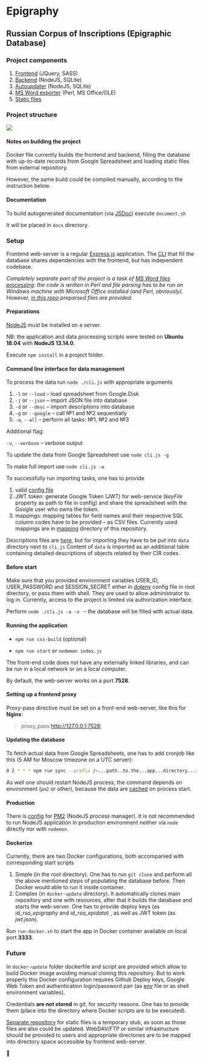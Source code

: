 # Epigraphy
## Russian Corpus of Inscriptions (Epigraphic Database)

### Project components

1. [Frontend](https://github.com/yaskevich/epigraphy/tree/master/public) (JQuery, SASS)
2. [Backend](https://github.com/yaskevich/epigraphy/blob/master/index.js) (NodeJS, SQLite)
3. [Autoupdater](https://github.com/yaskevich/epigraphy/blob/master/cli.js) (NodeJS, SQLite)
4. [MS Word exporter](https://github.com/yaskevich/epigraphy/tree/master/word) (Perl, MS Office/OLE)
5. [Static files](https://github.com/yaskevich/epidata/)

### Project structure

<img src="https://yuml.me/f9a78648.png"/>

#### Notes on building the project

Docker file currently builds the frontend and backend, filling the database with up-to-date records from Google Spreadsheet and loading static files from external repository.

However, the same build could be compiled manually, according to the instruction below.

#### Documentation

To build autogenerated documentation (via [JSDoc](https://jsdoc.app/)) execute `document.sh` 

It will be placed in `docs` directory.

### Setup

Frontend web-server is a regular [Express.js](https://expressjs.com) application. The [CLI](https://github.com/yaskevich/epigraphy/cli.js) that fill the database shares dependencies with the frontend, but has independent codebase.

*Completely separate part of the project is a task of [MS Word files processing](https://github.com/yaskevich/epigraphy/tree/master/word): the code is written in Perl and file parsing has to be run on Windows machine with Microsoft Office installed (and Perl, obviously). However, [in this repo](https://github.com/yaskevich/epidata/) preparsed files are provided.*

#### Preparations

[NodeJS](https://nodejs.org/) must be installed on a server.

NB: the application and data processing scripts were tested on **Ubuntu 18.04** with **NodeJS 13.14.0**.

Execute `npm install` in a project folder.

#### Command line interface for data management

To process the data run `node ./cli.js` with appropriate arguments

1. `-l` or `--load` – load spreadsheet from Google.Disk
2. `-j` or `--json` – import JSON file into database
3. `-d` or `--desc` – import descriptions into database
4. `-g` or `--google` – call №1 and №2 sequentially
5. `-a`, `--all` – perform all tasks:  №1, №2 and №3

Additional flag:

`-v`, `--verbose` – verbose output

To update the data from Google Spreadsheet use `node cli.js -g`

To make full import use `node cli.js -a`

To successfully run importing tasks, one has to provide

1. valid [config file](https://github.com/yaskevich/epigraphy/blob/master/config/default.json) 
2. JWT token: generate Google Token (JWT) for web-service (*keyFile* property as path to file in config) and share the spreadsheet with the Google user who owns the token.
3. mappings: mapping tables for field names and their respective SQL column codes have to be provided – as CSV files. Currently used mappings are in [mapping](https://github.com/yaskevich/epigraphy/tree/master/mapping/) directory of this repository.

Descriptions files are [here](https://github.com/yaskevich/epidata/), but for importing they have to be put into `data` directory next to `cli.js` Content of `data` is imported as an additional table containing detailed descriptions of objects related by their CIR codes.

#### Before start

Make sure that you provided  environment variables USER_ID, USER_PASSWORD and SESSION_SECRET either in [dotenv](https://www.npmjs.com/package/dotenv) config file in root directory, or pass them with shell. They are used to allow administrator to log in. Currently, access to the project is limited via authorization interface.

Perform `node ./cli.js -a -v ` – the database will be filled with actual data.

#### Running the application

* `npm run css-build` (optional)

* `npm run start` or `nodemon index.js` 

The front-end code does not have any externally linked libraries, and can be run in a local network or on a local computer.

By default, the web-server works on a port **7528**.

#### Setting up a frontend proxy

Proxy-pass directive must be set on a front-end web-server, like this for **Nginx**:

> proxy_pass http://127.0.0.1:7528;

#### Updating the database

To fetch actual data from Google Spreadsheets, one has to add cronjob like this (5 AM for Moscow timezone on a UTC server):

```bash
0 2 * * * npm run sync --prefix /<...path..to.the...app...directory...>/  > /dev/null 2>&1
```

As well one should restart NodeJS process, the command depends on environment (`pm2` or other), because the data are <u>cached</u> on process  start.

#### Production

There is [config](https://github.com/yaskevich/epigraphy/ecosystem.config.js) for [PM2](https://pm2.keymetrics.io) (NodeJS process manager). It is not recommended to run NodeJS application in production environment neither via `node` directly nor with `nodemon`.

#### Dockerize

Currently, there are two Docker configurations, both accompanied with corresponding start scripts

1. Simple (in the root directory). One has to run `git clone` and perform all the above mentioned steps of populating the database before. Then Docker would able to run it inside container.
2. Complex (in `docker-update` directory). It automatically clones main repository and one with resources, after that it builds the database and starts the web-server. One has to provide deploy keys  (as *id_rsa_epigraphy* and *id_rsa_epidata*) , as well as JWT token (as *jwt.json*).

Run `run-docker.sh` to start the app in Docker container available on local port **3333**.

### Future

In `docker-update` folder dockerfile and script are provided which allow to build Docker image avoiding manual cloning this repository. But to work properly this Docker configuration requires Github Deploy keys, Google Web Token and authentication login/password pair  (as [env](https://www.npmjs.com/package/dotenv) file or as shell environment variables).

Credentials **are not stored** in git, for security reasons. One has to provide them (place into the directory where Docker scripts are to be executed).

[Separate repository](https://github.com/yaskevich/epidata/) for static files is a temporary stub, as soon as those files are also could be updated. WebDAV/FTP or similar infrastructure should be provided to users and appropriate directories are to be mapped into directory space accessible by frontend web-server.



:space_invader: